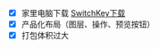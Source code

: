 - [x] 家里电脑下载 [SwitchKey下载](https://jinyu.li/switchkey/?ref=appinn)
- [x] 产品化布局（图层、操作、预览按钮）
- [x] 打包体积过大
